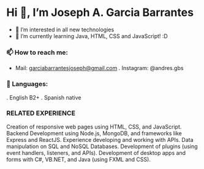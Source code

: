 # Hi 👋, I’m Joseph A. Garcia Barrantes
- 👀 I’m interested in all new technologies
- 🌱 I’m currently learning Java, HTML, CSS and JavaScript! :D

### 📫 How to reach me: 
- Mail: garciabarrantesjoseph@gmail.com
. Instagram: @andres.gbs

### 📔 Languages:
. English B2+
. Spanish native

### RELATED EXPERIENCE
Creation of responsive web pages using HTML, CSS, and JavaScript.
Backend Development using Node.js, MongoDB, and frameworks like Express and ReactJS.
Experience developing and working with APIs.
Data manipulation on SQL and NoSQL Databases.
Development of plugins (using event handlers, listeners, and APIs).
Development of desktop apps and forms with C#, VB.NET, and Java (using FXML and CSS).
